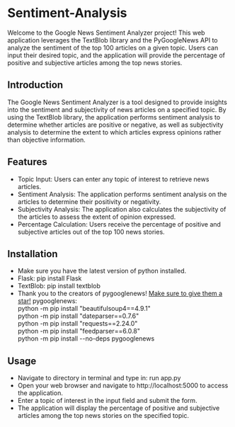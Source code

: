 # Sentiment-Analysis
Welcome to the Google News Sentiment Analyzer project! This web application leverages the TextBlob library and the PyGoogleNews API to analyze the sentiment of the top 100 articles on a given topic. Users can input their desired topic, and the application will provide the percentage of positive and subjective articles among the top news stories.

## Introduction
The Google News Sentiment Analyzer is a tool designed to provide insights into the sentiment and subjectivity of news articles on a specified topic. By using the TextBlob library, the application performs sentiment analysis to determine whether articles are positive or negative, as well as subjectivity analysis to determine the extent to which articles express opinions rather than objective information.

## Features
- Topic Input: Users can enter any topic of interest to retrieve news articles.
- Sentiment Analysis: The application performs sentiment analysis on the articles to determine their positivity or negativity.
- Subjectivity Analysis: The application also calculates the subjectivity of the articles to assess the extent of opinion expressed.
- Percentage Calculation: Users receive the percentage of positive and subjective articles out of the top 100 news stories.

## Installation
- Make sure you have the latest version of python installed.
- Flask:
pip install Flask
- TextBlob:
pip install textblob
- Thank you to the creators of pygooglenews! [Make sure to give them a star!](https://github.com/kotartemiy/pygooglenews)
pygooglenews: <br>
python -m pip install "beautifulsoup4==4.9.1" <br>
python -m pip install "dateparser==0.7.6" <br>
python -m pip install "requests==2.24.0" <br>
python -m pip install "feedparser==6.0.8" <br>
python -m pip install --no-deps pygooglenews

## Usage
- Navigate to directory in terminal and type in: run app.py
- Open your web browser and navigate to http://localhost:5000 to access the application.
- Enter a topic of interest in the input field and submit the form.
- The application will display the percentage of positive and subjective articles among the top news stories on the specified topic.
